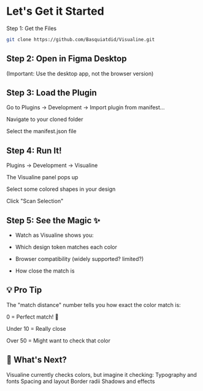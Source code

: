 # Let's Get it Started
Step 1: Get the Files

```bash
git clone https://github.com/Basquiatdid/Visualine.git
 ```


## Step 2: Open in Figma Desktop
(Important: Use the desktop app, not the browser version)

## Step 3: Load the Plugin
Go to Plugins → Development → Import plugin from manifest...

Navigate to your cloned folder

Select the manifest.json file

## Step 4: Run It!
Plugins → Development → Visualine

The Visualine panel pops up

Select some colored shapes in your design

Click "Scan Selection"

## Step 5: See the Magic ✨
* Watch as Visualine shows you:

* Which design token matches each color

* Browser compatibility (widely supported? limited?)

* How close the match is

## 💡 Pro Tip
The "match distance" number tells you how exact the color match is:

0 = Perfect match! 🎯

Under 10 = Really close

Over 50 = Might want to check that color

## 🔮 What's Next?
Visualine currently checks colors, but imagine it checking:
Typography and fonts
Spacing and layout
Border radii
Shadows and effects
